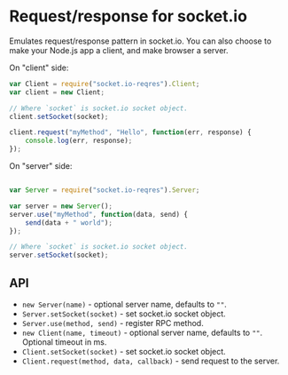 # Request/response for socket.io

Emulates request/response pattern in socket.io. You can also choose to make your Node.js app a client, and make browser a server.

On "client" side:

```js
var Client = require("socket.io-reqres").Client;
var client = new Client;

// Where `socket` is socket.io socket object.
client.setSocket(socket);

client.request("myMethod", "Hello", function(err, response) {
    console.log(err, response);
});
```

On "server" side:

```js

var Server = require("socket.io-reqres").Server;

var server = new Server();
server.use("myMethod", function(data, send) {
    send(data + " world");
});

// Where `socket` is socket.io socket object.
server.setSocket(socket);
```


## API

- `new Server(name)` - optional server name, defaults to `""`.
- `Server.setSocket(socket)` - set socket.io socket object.
- `Server.use(method, send)` - register RPC method.
- `new Client(name, timeout)` - optional server name, defaults to `""`. Optional timeout in ms.
- `Client.setSocket(socket)` - set socket.io socket object.
- `Client.request(method, data, callback)` - send request to the server.

